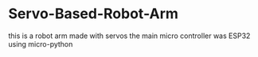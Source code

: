# Servo-Based-Robot-Arm
this is a robot arm made  with servos
the main micro controller was ESP32
using micro-python
